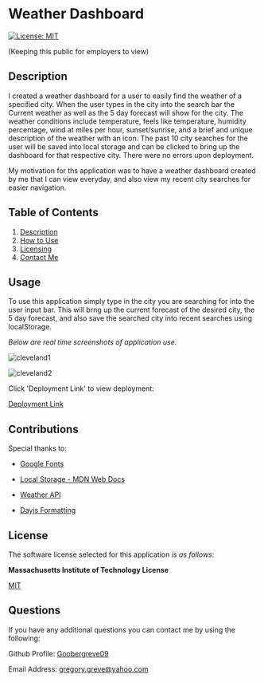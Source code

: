 # Weather Dashboard

  [![License: MIT](https://img.shields.io/badge/License-MIT-yellow.svg)](https://opensource.org/licenses/MIT)

  (Keeping this public for employers to view)

  
## Description
I created a weather dashboard for a user to easily find the weather of a specified city. When the user types in the city into the search bar the Current weather as well as the 5 day forecast will show for the city. The weather conditions include temperature, feels like temperature, humidity percentage, wind at miles per hour, sunset/sunrise, and a brief and unique description of the weather with an icon. The past 10 city searches for the user will be saved into local storage and can be clicked to bring up the dashboard for that respective city. There were no errors upon deployment.

My motivation for ths application was to have a weather dashboard created by me that I can view everyday, and also view my recent city searches for easier navigation.


  
## Table of Contents

1. [Description](#description)   
2. [How to Use](#usage)  
3. [Licensing](#license)  
4. [Contact Me](#questions)



## Usage

To use this application simply type in the city you are searching for into the user input bar. This will brng up the current forecast of the desired city, the 5 day forecast, and also save the searched city into recent searches using localStorage. 

*Below are real time screenshots of application use.*

![cleveland1](https://github.com/Goobergreve09/weather-dashboard-api/assets/143923830/2e2d2e20-2e30-48c4-9ce8-be08b1b374a3)

![cleveland2](https://github.com/Goobergreve09/weather-dashboard-api/assets/143923830/5b382259-7ce6-49cc-a499-33f938e4b3e4)

Click 'Deployment Link' to view deployment:

[Deployment Link](https://goobergreve09.github.io/weather-dashboard-api/)

## Contributions

Special thanks to: 

* [Google Fonts](https://fonts.google.com/)

* [Local Storage - MDN Web Docs](https://developer.mozilla.org/en-US/docs/Web/API/Window/localStorage)

* [Weather API](https://openweathermap.org/api)

* [Dayjs Formatting](https://day.js.org/docs/en/display/format)



## License

The software license selected for this application *is as follows*:

**Massachusetts Institute of Technology License**

[MIT](https://opensource.org/licenses/MIT)




## Questions

If you have any additional questions you can contact me by using the following:

 Github Profile: [Goobergreve09](https://www.github.com/Goobergreve09)

 Email Address: gregory.greve@yahoo.com
 


